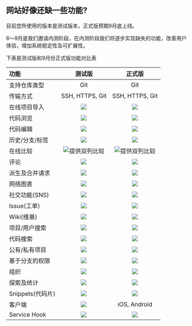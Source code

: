## 网站好像还缺一些功能?

目前您所使用的版本是测试版本，正式版预期9月底上线。

6～9月是我们邀请内测阶段，在内测阶段我们将逐步实现缺失的功能，改善用户体验，增加系统稳定性及可扩展性。


下表是测试版和9月份正式版功能对比表

| 功能 | 测试版 | 正式版 |
| :----------- | :-----------: | :-----------: |
| 支持仓库类型 | Git | Git |
| 传输方式 | SSH, HTTPS, Git | SSH, HTTPS, Git |
| 在线项目导入 | ![](/images/ok.png) | ![](/images/ok.png) |
| 代码浏览 | ![](/images/ok.png) | ![](/images/ok.png) |
| 代码编辑 | ![](/images/cross.png) | ![](/images/ok.png) |
| 历史/分支/标签 | ![](/images/ok.png) | ![](/images/ok.png) |
| 在线比较 | ![提供双列比较](/images/ok.png) | ![提供双列比较](/images/ok.png) |
| 评论 | ![](/images/ok.png) | ![](/images/ok.png) |
| 派生及合并请求 | ![](/images/ok.png) | ![](/images/ok.png) |
| 网络图表 | ![](/images/ok.png) | ![](/images/ok.png) |
| 社交功能(SNS) | ![](/images/ok.png) | ![](/images/ok.png) |
| Issue(工单) | ![](/images/ok.png) | ![](/images/ok.png) |
| Wiki(维基) | ![](/images/ok.png) | ![](/images/ok.png) |
| 项目/用户搜索 | ![](/images/ok.png) | ![](/images/ok.png) |
| 代码搜索 | ![](/images/cross.png) | ![](/images/ok.png) |
| 公有/私有项目 | ![](/images/ok.png) | ![](/images/ok.png) |
| 基于分支的权限 | ![](/images/cross.png) | ![](/images/ok.png) |
| 组织 | ![](/images/cross.png) | ![](/images/ok.png) |
| 探索及统计 | ![](/images/ok.png) | ![](/images/ok.png) |
| Snippets(代码片) | ![](/images/cross.png) | ![](/images/ok.png) |
| 客户端 | ![](/images/cross.png) | iOS, Android |
| Service Hook | ![](/images/cross.png) | ![](/images/ok.png) |
